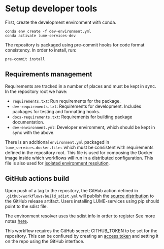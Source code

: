 # Setup developer tools

First, create the development environment with conda.
```
conda env create -f dev-environment.yml
conda activate lume-services-dev
```
The repository is packaged using pre-commit hooks for code format consistency. In order to install, run:
```
pre-commit install
```


## Requirements management

Requirements are tracked in a number of places and must be kept in sync.
In the repository root we have:
 - `requirements.txt`: Run requirements for the package.
 - `dev-requirements.txt`: Requirements for development. Includes packages for testing and formatting hooks.
 - `docs-requirements.txt`: Requirements for building package documentation.
 - `dev-environment.yml`: Developer environment, which should be kept in sync with the above.

There is an additional `environment.yml` packaged in `lume_services.docker.files` which must be consistent with requirements defined in the repository root. This file is used for composing the Docker image inside which workflows will run in a distributed configuration. This file is also used for [isolated environment resolution](docker_image.md#isolation).


## GitHub actions build
Upon push of a tag to the repository, the GitHub action defined in `.github/workflows/build_sdist.yml` will publish the [source distribution](https://docs.python.org/3/distutils/sourcedist.html) to the GitHub release artifact. Users installing LUME-services using pip should point to the sdist file.



The environment resolver uses the sdist info in order to register
See more notes [here](services/models.md#environment-resolution).


This workflow requires the GitHub secret: GITHUB_TOKEN to be set for the repository. This can be confiured by creating an [access token](https://docs.github.com/en/authentication/keeping-your-account-and-data-secure/creating-a-personal-access-token) and setting it on the repo using the GitHub interface.
